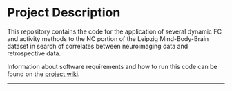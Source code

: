 # Project Description

This repository contains the code for the application of several dynamic FC and activity methods to the NC portion of the Leipzig Mind-Body-Brain dataset in search of correlates between neuroimaging data and retrospective data.

Information about software requirements and how to run this code can be found on the [project wiki](../../wiki).

***
